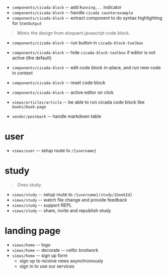 - `components/cicada-block` -- add `Running...` indicator
- `components/cicada-block` -- handle `cicada counterexample`
- `components/cicada-block` -- extract component to do syntax highlighting for `StmtOutput`

> Mimic the design from eloquent javascript code block.

- `components/cicada-block` -- run button in `cicada-block-toolbox`
- `components/cicada-block` -- hide `cicada-block-toolbox` if editor is not active (the default)
- `components/cicada-block` -- edit code block in-place, and run new code in context
- `components/cicada-block` -- reset code block
- `components/cicada-block` -- active editor on click

- `views/articles/article` -- be able to run cicada code block like `books/book-page`

- `vendor/postmark` -- handle markdown table

# user

- `views/user` -- setup route to `/{username}`

# study

> Ones study.

- `views/study` -- setup route to `/{username}/study/{bookId}`
- `views/study` -- watch file change and provide feedback
- `views/study` -- support REPL
- `views/study` -- share, invite and republish study

# landing page

- `views/home` -- logo
- `views/home` -- decorate -- celtic knotwork
- `views/home` -- sign up form
  - sign up to receive news asynchronously
  - sign in to use our services

